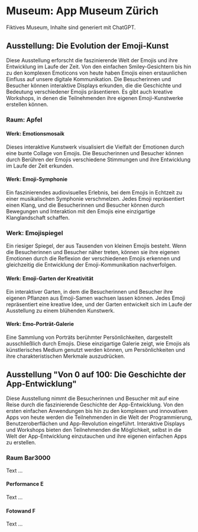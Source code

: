 # Museum: App Museum Zürich
Fiktives Museum, Inhalte sind generiert mit ChatGPT.

## Ausstellung: Die Evolution der Emoji-Kunst
Diese Ausstellung erforscht die faszinierende Welt der Emojis und ihre Entwicklung im Laufe der Zeit. Von den einfachen Smiley-Gesichtern bis hin zu den komplexen Emoticons von heute haben Emojis einen erstaunlichen Einfluss auf unsere digitale Kommunikation. Die Besucherinnen und Besucher können interaktive Displays erkunden, die die Geschichte und Bedeutung verschiedener Emojis präsentieren. Es gibt auch kreative Workshops, in denen die Teilnehmenden ihre eigenen Emoji-Kunstwerke erstellen können.

### Raum: Apfel
#### Werk: Emotionsmosaik
Dieses interaktive Kunstwerk visualisiert die Vielfalt der Emotionen durch eine bunte Collage von Emojis. Die Besucherinnen und Besucher können durch Berühren der Emojis verschiedene Stimmungen und ihre Entwicklung im Laufe der Zeit erkunden.

#### Werk: Emoji-Symphonie
Ein faszinierendes audiovisuelles Erlebnis, bei dem Emojis in Echtzeit zu einer musikalischen Symphonie verschmelzen. Jedes Emoji repräsentiert einen Klang, und die Besucherinnen und Besucher können durch Bewegungen und Interaktion mit den Emojis eine einzigartige Klanglandschaft schaffen.

### Werk: Emojispiegel
Ein riesiger Spiegel, der aus Tausenden von kleinen Emojis besteht. Wenn die Besucherinnen und Besucher näher treten, können sie ihre eigenen Emotionen durch die Reflexion der verschiedenen Emojis erkennen und gleichzeitig die Entwicklung der Emoji-Kommunikation nachverfolgen.

#### Werk: Emoji-Garten der Kreativität
Ein interaktiver Garten, in dem die Besucherinnen und Besucher ihre eigenen Pflanzen aus Emoji-Samen wachsen lassen können. Jedes Emoji repräsentiert eine kreative Idee, und der Garten entwickelt sich im Laufe der Ausstellung zu einem blühenden Kunstwerk.

#### Werk: Emo-Porträt-Galerie
Eine Sammlung von Porträts berühmter Persönlichkeiten, dargestellt ausschließlich durch Emojis. Diese einzigartige Galerie zeigt, wie Emojis als künstlerisches Medium genutzt werden können, um Persönlichkeiten und ihre charakteristischen Merkmale auszudrücken.

## Ausstellung "Von 0 auf 100: Die Geschichte der App-Entwicklung"
Diese Ausstellung nimmt die Besucherinnen und Besucher mit auf eine Reise durch die faszinierende Geschichte der App-Entwicklung. Von den ersten einfachen Anwendungen bis hin zu den komplexen und innovativen Apps von heute werden die Teilnehmenden in die Welt der Programmierung, Benutzeroberflächen und App-Revolution eingeführt. Interaktive Displays und Workshops bieten den Teilnehmenden die Möglichkeit, selbst in die Welt der App-Entwicklung einzutauchen und ihre eigenen einfachen Apps zu erstellen.

### Raum Bar3000
Text ...

#### Performance E
Text ...

#### Fotowand F
Text ...
